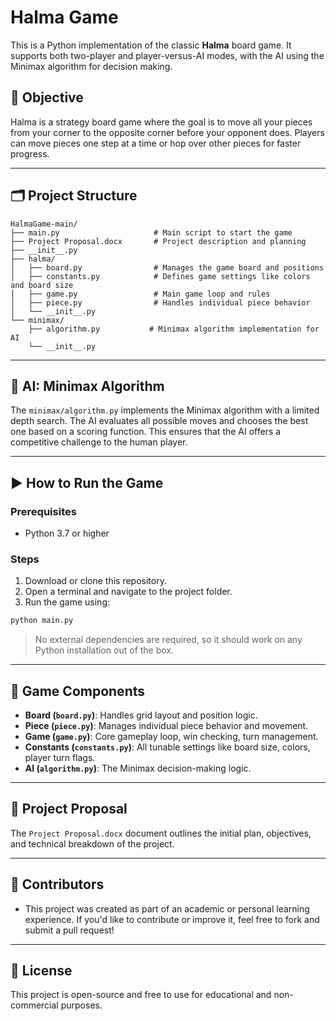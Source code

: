 # Halma Game

This is a Python implementation of the classic **Halma** board game. It supports both two-player and player-versus-AI modes, with the AI using the Minimax algorithm for decision making.

## 🎯 Objective

Halma is a strategy board game where the goal is to move all your pieces from your corner to the opposite corner before your opponent does. Players can move pieces one step at a time or hop over other pieces for faster progress.

---

## 🗂️ Project Structure

```
HalmaGame-main/
├── main.py                     # Main script to start the game
├── Project Proposal.docx       # Project description and planning
├── __init__.py
├── halma/
│   ├── board.py                # Manages the game board and positions
│   ├── constants.py            # Defines game settings like colors and board size
│   ├── game.py                 # Main game loop and rules
│   ├── piece.py                # Handles individual piece behavior
│   └── __init__.py
└── minimax/
    ├── algorithm.py           # Minimax algorithm implementation for AI
    └── __init__.py
```

---

## 🧠 AI: Minimax Algorithm

The `minimax/algorithm.py` implements the Minimax algorithm with a limited depth search. The AI evaluates all possible moves and chooses the best one based on a scoring function. This ensures that the AI offers a competitive challenge to the human player.

---

## ▶️ How to Run the Game

### Prerequisites

- Python 3.7 or higher

### Steps

1. Download or clone this repository.
2. Open a terminal and navigate to the project folder.
3. Run the game using:

```bash
python main.py
```

> No external dependencies are required, so it should work on any Python installation out of the box.

---

## 🧱 Game Components

- **Board (`board.py`)**: Handles grid layout and position logic.
- **Piece (`piece.py`)**: Manages individual piece behavior and movement.
- **Game (`game.py`)**: Core gameplay loop, win checking, turn management.
- **Constants (`constants.py`)**: All tunable settings like board size, colors, player turn flags.
- **AI (`algorithm.py`)**: The Minimax decision-making logic.

---

## 📄 Project Proposal

The `Project Proposal.docx` document outlines the initial plan, objectives, and technical breakdown of the project.

---

## 🙌 Contributors

- This project was created as part of an academic or personal learning experience. If you'd like to contribute or improve it, feel free to fork and submit a pull request!

---

## 📌 License

This project is open-source and free to use for educational and non-commercial purposes.
